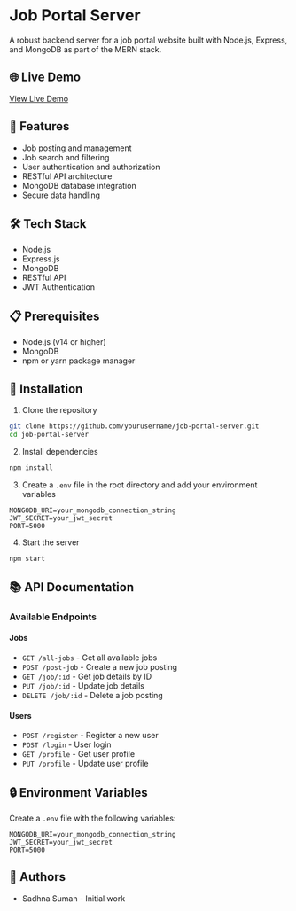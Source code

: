 # Job Portal Server

A robust backend server for a job portal website built with Node.js, Express, and MongoDB as part of the MERN stack.

## 🌐 Live Demo
[View Live Demo](https://job-portal-backend-a057.onrender.com)

## 🚀 Features
- Job posting and management
- Job search and filtering
- User authentication and authorization
- RESTful API architecture
- MongoDB database integration
- Secure data handling

## 🛠️ Tech Stack
- Node.js
- Express.js
- MongoDB
- RESTful API
- JWT Authentication

## 📋 Prerequisites
- Node.js (v14 or higher)
- MongoDB
- npm or yarn package manager

## 🔧 Installation

1. Clone the repository
```bash
git clone https://github.com/yourusername/job-portal-server.git
cd job-portal-server
```

2. Install dependencies
```bash
npm install
```

3. Create a `.env` file in the root directory and add your environment variables
```env
MONGODB_URI=your_mongodb_connection_string
JWT_SECRET=your_jwt_secret
PORT=5000
```

4. Start the server
```bash
npm start
```

## 📚 API Documentation

### Available Endpoints

#### Jobs
- `GET /all-jobs` - Get all available jobs
- `POST /post-job` - Create a new job posting
- `GET /job/:id` - Get job details by ID
- `PUT /job/:id` - Update job details
- `DELETE /job/:id` - Delete a job posting

#### Users
- `POST /register` - Register a new user
- `POST /login` - User login
- `GET /profile` - Get user profile
- `PUT /profile` - Update user profile

## 🔒 Environment Variables
Create a `.env` file with the following variables:
```
MONGODB_URI=your_mongodb_connection_string
JWT_SECRET=your_jwt_secret
PORT=5000
```



## 👥 Authors
- Sadhna Suman - Initial work
  

